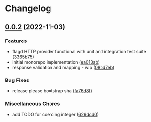 # Changelog

## [0.0.2](https://github.com/tcarrio/openfeature-php-flagd-provider/compare/v0.0.1...0.0.2) (2022-11-03)


### Features

* flagd HTTP provider functional with unit and integration test suite ([3365b75](https://github.com/tcarrio/openfeature-php-flagd-provider/commit/3365b753745dcb26e527e7607e614c440c37855c))
* initial monorepo implementation ([ea013ab](https://github.com/tcarrio/openfeature-php-flagd-provider/commit/ea013ab11cbea976ce2622441a569602853ace5f))
* response validation and mapping - wip ([08bd7eb](https://github.com/tcarrio/openfeature-php-flagd-provider/commit/08bd7eb74eede963db9052141a51c98316f4d351))


### Bug Fixes

* release please bootstrap sha ([fa76d8f](https://github.com/tcarrio/openfeature-php-flagd-provider/commit/fa76d8f5efefd288283ba8e1067c2b63421089b5))


### Miscellaneous Chores

* add TODO for coercing integer ([629dcd0](https://github.com/tcarrio/openfeature-php-flagd-provider/commit/629dcd07d270bec99f80ab3f79eb54a16eaae2d2))
